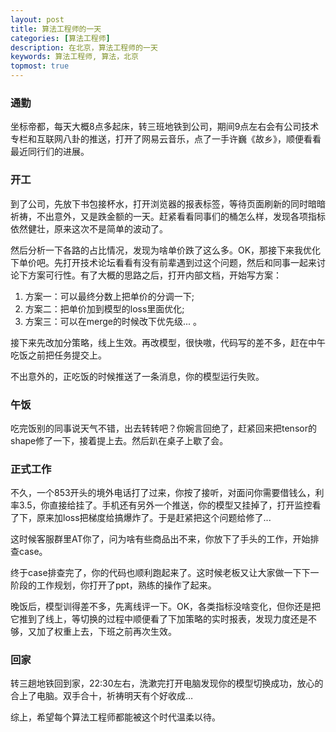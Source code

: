 ```yaml
---
layout: post
title: 算法工程师的一天
categories: [算法工程师]
description: 在北京，算法工程师的一天
keywords: 算法工程师, 算法，北京
topmost: true
---
```


### 通勤
坐标帝都，每天大概8点多起床，转三班地铁到公司，期间9点左右会有公司技术专栏和互联网八卦的推送，打开了网易云音乐，点了一手许巍《故乡》，顺便看看最近同行们的进展。

### 开工
到了公司，先放下书包接杯水，打开浏览器的报表标签，等待页面刷新的同时暗暗祈祷，不出意外，又是跌金额的一天。赶紧看看同事们的桶怎么样，发现各项指标依然健壮，原来这次不是简单的波动了。

然后分析一下各路的占比情况，发现为啥单价跌了这么多。OK，那接下来我优化下单价吧。先打开技术论坛看看有没有前辈遇到过这个问题，然后和同事一起来讨论下方案可行性。有了大概的思路之后，打开内部文档，开始写方案：
1. 方案一：可以最终分数上把单价的分调一下;
2. 方案二：把单价加到模型的loss里面优化;
3. 方案三：可以在merge的时候改下优先级... 。

接下来先改加分策略，线上生效。再改模型，很快嗷，代码写的差不多，赶在中午吃饭之前把任务提交上。

不出意外的，正吃饭的时候推送了一条消息，你的模型运行失败。

### 午饭
吃完饭别的同事说天气不错，出去转转吧？你婉言回绝了，赶紧回来把tensor的shape修了一下，接着提上去。然后趴在桌子上歇了会。

### 正式工作
不久，一个853开头的境外电话打了过来，你按了接听，对面问你需要借钱么，利率3.5，你直接给挂了。手机还有另外一个推送，你的模型又挂掉了，打开监控看了下，原来加loss把梯度给搞爆炸了。于是赶紧把这个问题给修了...

这时候客服群里AT你了，问为啥有些商品出不来，你放下了手头的工作，开始排查case。

终于case排查完了，你的代码也顺利跑起来了。这时候老板又让大家做一下下一阶段的工作规划，你打开了ppt，熟练的操作了起来。

晚饭后，模型训得差不多，先离线评一下。OK，各类指标没啥变化，但你还是把它推到了线上，等切换的过程中顺便看了下加策略的实时报表，发现力度还是不够，又加了权重上去，下班之前再次生效。

### 回家
转三趟地铁回到家，22:30左右，洗漱完打开电脑发现你的模型切换成功，放心的合上了电脑。双手合十，祈祷明天有个好收成…

综上，希望每个算法工程师都能被这个时代温柔以待。
